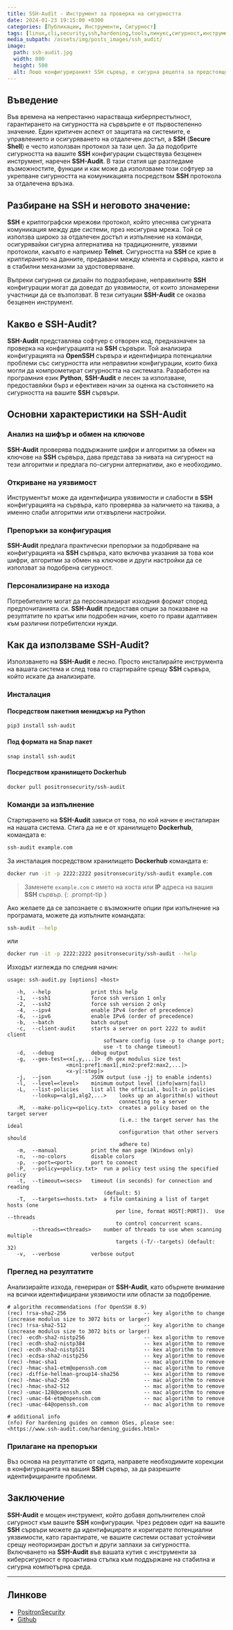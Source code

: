 ```yaml
---
title: SSH-Audit - Инструмент за проверка на сигурността
date: 2024-01-23 19:15:00 +0300
categories: [Публикации, Инструменти, Сигурност]
tags: [linux,cli,security,ssh,hardening,tools,линукс,сигурност,инструменти,терминал]
media_subpath: /assets/img/posts_images/ssh_audit/
image:
  path: ssh-audit.jpg
  width: 800
  height: 500
  alt: Лошо конфигурираният SSH сървър, е сигурна рецепта за предстоящо бедствие.
---
```


## Въведение

Във времена на непрестанно нарастваща киберпрестъпност, гарантирането на сигурността на сървърите е от първостепенно значение. Един критичен аспект от защитата на системите, е управлението и осигуряването на отдалечен достъп, а **SSH** (**Secure Shell**) е често използван протокол за тази цел. За да подобрите сигурността на вашите **SSH** конфигурации съществува безценен инструмент, наречен **SSH-Audit**. В тази статия ще разгледаме възможностите, функции и как може да използваме този софтуер за укрепване сигурността на комуникацията посредством **SSH** протокола за отдалечена връзка.

## Разбиране на **SSH** и неговото значение:

**SSH** е криптографски мрежови протокол, който улеснява сигурната комуникация между две системи, през несигурна мрежа. Той се използва широко за отдалечен достъп и изпълнение на команди, осигурявайки сигурна алтернатива на традиционните, уязвими протоколи, какъвто е например **Telnet**. Сигурността на **SSH** се крие в криптирането на данните, предавани между клиента и сървъра, както и в стабилни механизми за удостоверяване.

Въпреки сигурния си дизайн по подразбиране, неправилните **SSH** конфигурации могат да доведат до уязвимости, от които злонамерени участници да се възползват. В тези ситуации **SSH-Audit** се оказва безценен инструмент.

## Какво е **SSH-Audit**?

**SSH-Audit** представлява софтуер с отворен код, предназначен за проверка на конфигурацията на **SSH** сървъри. Той анализира конфигурацията на **OpenSSH** сървъра и идентифицира потенциални проблеми със сигурността или неправилни конфигурации, които биха могли да компрометират сигурността на системата. Разработен на програмния език **Python**, **SSH-Audit** е лесен за използване, предоставяйки бърз и ефективен начин за оценка на състоянието на сигурността на вашите **SSH** сървъри.

## Основни характеристики на **SSH-Audit**

### Анализ на шифър и обмен на ключове

**SSH-Audit** проверява поддържаните шифри и алгоритми за обмен на ключове на **SSH** сървъра, дава представа за нивата на сигурност на тези алгоритми и предлага по-сигурни алтернативи, ако е необходимо.

### Откриване на уязвимост

Инструментът може да идентифицира уязвимости и слабости в **SSH** конфигурацията на сървъра, като проверява за наличието на такива, а именно слаби алгоритми или отхвърлени настройки.

### Препоръки за конфигурация

**SSH-Audit** предлага практически препоръки за подобряване на конфигурацията на **SSH** сървъра, като включва указания за това кои шифри, алгоритми за обмен на ключове и други настройки да се използват за подобрена сигурност.

### Персонализиране на изхода

Потребителите могат да персонализират изходния формат според предпочитанията си.
**SSH-Audit** предоставя опции за показване на резултатите по кратък или подробен начин, което го прави адаптивен към различни потребителски нужди.

## Как да използваме **SSH-Audit**?

Използването на **SSH-Audit** е лесно. Просто инсталирайте инструмента на вашата система и след това го стартирайте срещу **SSH** сървъра, който искате да анализирате.

### Инсталация

#### Посредством пакетния мениджър на **Python**

```bash
pip3 install ssh-audit
```

#### Под формата на **Snap** пакет

```bash
snap install ssh-audit
```

#### Посредством хранилището **Dockerhub**

```bash
docker pull positronsecurity/ssh-audit
```

### Команди за изпълнение

Стартирането на **SSH-Audit** зависи от това, по кой начин е инсталиран на нашата система. Стига да не е от хранилището **Dockerhub**, командата е:

```bash
ssh-audit example.com
```

За инсталация посредством хранилището **Dockerhub** командата е:

```bash
docker run -it -p 2222:2222 positronsecurity/ssh-audit example.com
```

> Заменете `example.com` с името на хоста или **IP** адреса на вашия **SSH** сървър.
{: .prompt-tip }

Ако желаете да се запознаете с възможните опции при изпълнение на програмата, можете да изпълните командата:

```bash
ssh-audit --help
```

или

```bash
docker run -it -p 2222:2222 positronsecurity/ssh-audit --help
```

Изходът изглежда по следния начин:

```
usage: ssh-audit.py [options] <host>

   -h,  --help             print this help
   -1,  --ssh1             force ssh version 1 only
   -2,  --ssh2             force ssh version 2 only
   -4,  --ipv4             enable IPv4 (order of precedence)
   -6,  --ipv6             enable IPv6 (order of precedence)
   -b,  --batch            batch output
   -c,  --client-audit     starts a server on port 2222 to audit client
                               software config (use -p to change port;
                               use -t to change timeout)
   -d,  --debug            debug output
   -g,  --gex-test=<x[,y,...]>  dh gex modulus size test
                   <min1:pref1:max1[,min2:pref2:max2,...]>
                   <x-y[:step]>
   -j,  --json             JSON output (use -jj to enable indents)
   -l,  --level=<level>    minimum output level (info|warn|fail)
   -L,  --list-policies    list all the official, built-in policies
        --lookup=<alg1,alg2,...>    looks up an algorithm(s) without
                                    connecting to a server
   -M,  --make-policy=<policy.txt>  creates a policy based on the target server
                                    (i.e.: the target server has the ideal
                                    configuration that other servers should
                                    adhere to)
   -m,  --manual           print the man page (Windows only)
   -n,  --no-colors        disable colors
   -p,  --port=<port>      port to connect
   -P,  --policy=<policy.txt>  run a policy test using the specified policy
   -t,  --timeout=<secs>   timeout (in seconds) for connection and reading
                               (default: 5)
   -T,  --targets=<hosts.txt>  a file containing a list of target hosts (one
                                   per line, format HOST[:PORT]).  Use --threads
                                   to control concurrent scans.
        --threads=<threads>    number of threads to use when scanning multiple
                                   targets (-T/--targets) (default: 32)
   -v,  --verbose          verbose output
```

### Преглед на резултатите

Анализирайте изхода, генериран от **SSH-Audit**, като обърнете внимание на всички идентифицирани уязвимости или области за подобрение.

```
# algorithm recommendations (for OpenSSH 8.9)
(rec) !rsa-sha2-256                         -- key algorithm to change (increase modulus size to 3072 bits or larger)
(rec) !rsa-sha2-512                         -- key algorithm to change (increase modulus size to 3072 bits or larger)
(rec) -ecdh-sha2-nistp256                   -- kex algorithm to remove
(rec) -ecdh-sha2-nistp384                   -- kex algorithm to remove
(rec) -ecdh-sha2-nistp521                   -- kex algorithm to remove
(rec) -ecdsa-sha2-nistp256                  -- key algorithm to remove
(rec) -hmac-sha1                            -- mac algorithm to remove
(rec) -hmac-sha1-etm@openssh.com            -- mac algorithm to remove
(rec) -diffie-hellman-group14-sha256        -- kex algorithm to remove
(rec) -hmac-sha2-256                        -- mac algorithm to remove
(rec) -hmac-sha2-512                        -- mac algorithm to remove
(rec) -umac-128@openssh.com                 -- mac algorithm to remove
(rec) -umac-64-etm@openssh.com              -- mac algorithm to remove
(rec) -umac-64@openssh.com                  -- mac algorithm to remove

# additional info
(nfo) For hardening guides on common OSes, please see: <https://www.ssh-audit.com/hardening_guides.html>
```

### Прилагане на препоръки

Въз основа на резултатите от одита, направете необходимите корекции в конфигурацията на вашия **SSH** сървър, за да разрешите идентифицираните проблеми.

## Заключение

**SSH-Audit** е мощен инструмент, който добавя допълнителен слой сигурност към вашите **SSH** конфигурации. Чрез редовен одит на вашите **SSH** сървъри можете да идентифицирате и коригирате потенциални уязвимости, като гарантирате, че вашите системи остават устойчиви срещу неоторизиран достъп и други заплахи за сигурността. Включването на **SSH-Audit** във вашата кутия с инструменти за киберсигурност е проактивна стъпка към поддържане на стабилна и сигурна компютърна среда.

* * *

## Линкове

- [PositronSecurity](https://www.positronsecurity.com/)
- [Github](https://github.com/jtesta/ssh-audit)
